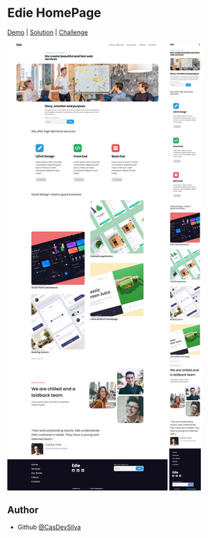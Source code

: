 # Edie HomePage

[Demo](https://tourmaline-banoffee-051054.netlify.app/) | [Solution](https://github.com/CasDevSilva/Edie-homepage) | [Challenge](https://devchallenges.io/challenges/xobQBuf8zWWmiYMIAZe0)

![Desktop](./design/desktop.png)
![Mobile](./design/mobile.png)

## Author

- Github [@CasDevSilva](https://github.com/CasDevSilva)